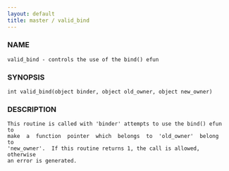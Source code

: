 ```yaml
---
layout: default
title: master / valid_bind
---
```


### NAME

    valid_bind - controls the use of the bind() efun

### SYNOPSIS

    int valid_bind(object binder, object old_owner, object new_owner)

### DESCRIPTION

    This routine is called with 'binder' attempts to use the bind() efun to
    make  a  function  pointer  which  belongs  to  'old_owner'  belong  to
    'new_owner'.  If this routine returns 1, the call is allowed, otherwise
    an error is generated.

